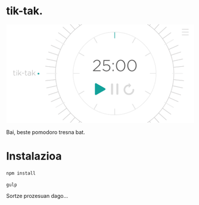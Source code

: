 # tik-tak.

![tik-tak diseinua](https://raw.githubusercontent.com/musarainak/pomodoro/master/assets/tik-tak.png)

Bai, beste pomodoro tresna bat.

# Instalazioa
`npm install`

`gulp`

Sortze prozesuan dago...
